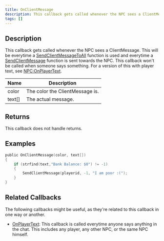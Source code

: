 ```yaml
---
title: OnClientMessage
description: This callback gets called whenever the NPC sees a ClientMessage.
tags: []
---
```


## Description

This callback gets called whenever the NPC sees a ClientMessage. This will be everytime a [SendClientMessageToAll](../functions/SendClientMessageToAll) function is used and everytime a [SendClientMessage](../functions/SendClientMessage) function is sent towards the NPC. This callback won't be called when someone says something. For a version of this with player text, see [NPC:OnPlayerText](OnPlayerText).

| Name   | Description                     |
| ------ | ------------------------------- |
| color  | The color the ClientMessage is. |
| text[] | The actual message.             |

## Returns

This callback does not handle returns.

## Examples

```c
public OnClientMessage(color, text[])
{
    if (strfind(text,"Bank Balance: $0") != -1)
    {
        SendClientMessage(playerid, -1, "I am poor :(");
    }
}
```

## Related Callbacks

The following callbacks might be useful, as they're related to this callback in one way or another. 

- [OnPlayerText](OnPlayerText): This callback is called everytime anyone says anything in the chat. This includes any player, any other NPC, or the same NPC himself.
